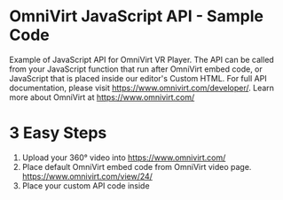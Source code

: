 # OmniVirt JavaScript API - Sample Code
Example of JavaScript API for OmniVirt VR Player. The API can be called from your JavaScript function that run after OmniVirt embed code, or JavaScript that is placed inside our editor's Custom HTML. For full API documentation, please visit https://www.omnivirt.com/developer/. Learn more about OmniVirt at https://www.omnivirt.com/

# 3 Easy Steps
1. Upload your 360° video into https://www.omnivirt.com/
2. Place default OmniVirt embed code from OmniVirt video page. https://www.omnivirt.com/view/24/
3. Place your custom API code inside <script> tag after OmniVirt embed code

```javascript
<script type="text/javascript" src="//upload.omnivirt.com/scripts/embed.js"></script>
<script>
... OmniVirt Embed Code ...
</script>

<script>
... Your Custom JavaScript Here ...
OmniVirt.api.broadcastMessage('seek', 0.5); // jump to the middle timeline of the video.
</script>

```

* Read our API full documentation at https://www.omnivirt.com/developer/
- OmniVirt.api.receiveMessage
- OmniVirt.api.sendMessage
- OmniVirt.api.broadcastMessage
